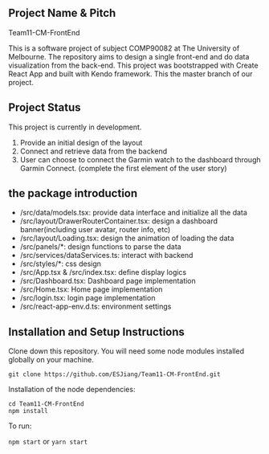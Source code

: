 ## Project Name & Pitch
Team11-CM-FrontEnd

This is a software project of subject COMP90082 at The University of Melbourne. The repository aims to design a single front-end and do data visualization from the back-end. This project was bootstrapped with Create React App and built with Kendo framework. This the master branch of our project.


## Project Status

This project is currently in development.

1. Provide an initial design of the layout
2. Connect and retrieve data from the backend
3. User can choose to connect the Garmin watch to the dashboard through Garmin Connect. (complete the first element of the user story)


## the package introduction

- /src/data/models.tsx: provide data interface and initialize all the data
- /src/layout/DrawerRouterContainer.tsx: design a dashboard banner(including user avatar, router info, etc)
- /src/layout/Loading.tsx: design the animation of loading the data
- /src/panels/*: design functions to parse the data
- /src/services/dataServices.ts: interact with backend
- /src/styles/*: css design
- /src/App.tsx & /src/index.tsx: define display logics
- /src/Dashboard.tsx: Dashboard page implementation
- /src/Home.tsx: Home page implementation
- /src/login.tsx: login page implementation
- /src/react-app-env.d.ts: environment settings


## Installation and Setup Instructions

Clone down this repository. You will need some node modules installed globally on your machine.

`git clone https://github.com/ESJiang/Team11-CM-FrontEnd.git`

Installation of the node dependencies:

`cd Team11-CM-FrontEnd` <br>
`npm install`

To run:

`npm start` or
`yarn start`


